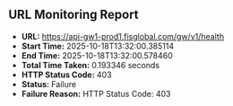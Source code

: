 ## URL Monitoring Report

- **URL:** https://api-gw1-prod1.fisglobal.com/gw/v1/health
- **Start Time:** 2025-10-18T13:32:00.385114
- **End Time:** 2025-10-18T13:32:00.578460
- **Total Time Taken:** 0.193346 seconds
- **HTTP Status Code:** 403
- **Status:** Failure
- **Failure Reason:** HTTP Status Code: 403
